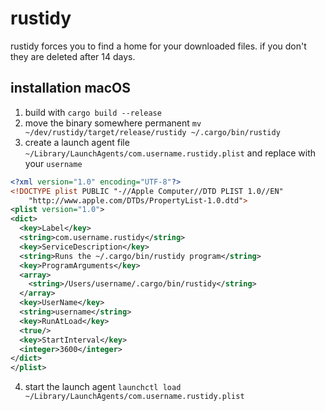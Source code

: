 # rustidy

rustidy forces you to find a home for your downloaded files. if you don't they are deleted after 14 days.

## installation macOS

1. build with `cargo build --release`
2. move the binary somewhere permanent `mv ~/dev/rustidy/target/release/rustidy ~/.cargo/bin/rustidy`
3. create a launch agent file `~/Library/LaunchAgents/com.username.rustidy.plist` and replace with your `username`

```xml
<?xml version="1.0" encoding="UTF-8"?>
<!DOCTYPE plist PUBLIC "-//Apple Computer//DTD PLIST 1.0//EN"
    "http://www.apple.com/DTDs/PropertyList-1.0.dtd">
<plist version="1.0">
<dict>
  <key>Label</key>
  <string>com.username.rustidy</string>
  <key>ServiceDescription</key>
  <string>Runs the ~/.cargo/bin/rustidy program</string>
  <key>ProgramArguments</key>
  <array>
    <string>/Users/username/.cargo/bin/rustidy</string>
  </array>
  <key>UserName</key>
  <string>username</string>
  <key>RunAtLoad</key>
  <true/>
  <key>StartInterval</key>
  <integer>3600</integer>
</dict>
</plist>
```

4. start the launch agent `launchctl load ~/Library/LaunchAgents/com.username.rustidy.plist`
